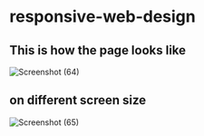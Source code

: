 # responsive-web-design 

## This is how the page looks like
![Screenshot (64)](https://user-images.githubusercontent.com/95559116/155337363-2a227a76-01c5-417c-8ca6-e34e61039e6f.png)
## on different screen size
![Screenshot (65)](https://user-images.githubusercontent.com/95559116/155338119-7b4bb852-56eb-420d-972b-7ada3bb27c56.png)

